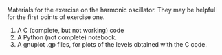 Materials for the exercise on the harmonic oscillator. 
They may be helpful for the first points of exercise one. 
1. A C (complete, but not working) code 
2. A Python (not complete) notebook.
3. A gnuplot .gp files, for plots of the levels obtained with the C code.
